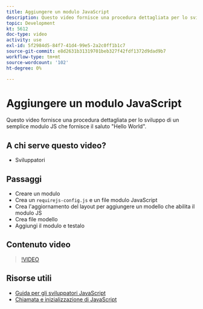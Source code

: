 ```yaml
---
title: Aggiungere un modulo JavaScript
description: Questo video fornisce una procedura dettagliata per lo sviluppo di un semplice modulo JS che fornisce il saluto "Hello World".
topic: Development
kt: 5612
doc-type: video
activity: use
exl-id: 5f2984d5-84f7-41d4-99e5-2a2c0ff1b1c7
source-git-commit: e8d2631b31319701beb327f42fdf1372d9dad9b7
workflow-type: tm+mt
source-wordcount: '102'
ht-degree: 0%

---
```


# Aggiungere un modulo JavaScript

Questo video fornisce una procedura dettagliata per lo sviluppo di un semplice modulo JS che fornisce il saluto &quot;Hello World&quot;.

## A chi serve questo video?

- Sviluppatori

## Passaggi

- Creare un modulo
- Crea un `requirejs-config.js` e un file modulo JavaScript
- Crea l&#39;aggiornamento del layout per aggiungere un modello che abilita il modulo JS
- Crea file modello
- Aggiungi il modulo e testalo

## Contenuto video

>[!VIDEO](https://video.tv.adobe.com/v/35790?quality=12&learn=on)

## Risorse utili

- [Guida per gli sviluppatori JavaScript](https://developer.adobe.com/commerce/frontend-core/javascript/)
- [Chiamata e inizializzazione di JavaScript](https://developer.adobe.com/commerce/frontend-core/javascript/init/)
